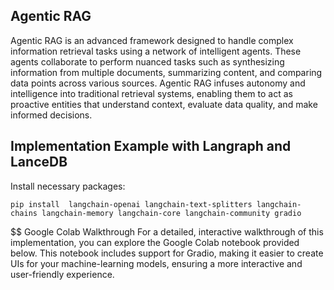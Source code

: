 ## Agentic RAG
Agentic RAG  is an advanced framework designed to handle complex information retrieval tasks using a network of intelligent agents. 
These agents collaborate to perform nuanced tasks such as synthesizing information from multiple documents,
summarizing content, and comparing data points across various sources. Agentic RAG infuses autonomy and 
intelligence into traditional retrieval systems, enabling them to act as proactive entities that
understand context, evaluate data quality, and make informed decisions.


## Implementation Example with Langraph and LanceDB


Install necessary packages:
```
pip install  langchain-openai langchain-text-splitters langchain-chains langchain-memory langchain-core langchain-community gradio

```

$$ Google Colab Walkthrough
For a detailed, interactive walkthrough of this implementation, you can explore the Google Colab notebook provided below. 
This notebook includes support for Gradio, making it easier to create UIs for your machine-learning models, 
ensuring a more interactive and user-friendly experience.

